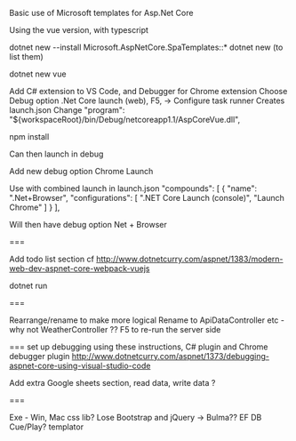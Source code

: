 Basic use of Microsoft templates for Asp.Net Core

Using the vue version, with typescript

dotnet new --install Microsoft.AspNetCore.SpaTemplates::*
dotnet new   (to list them)

dotnet new vue

Add C# extension to VS Code, and Debugger for Chrome extension
Choose Debug option .Net Core launch (web), F5,  -> Configure task runner
Creates launch.json
Change "program": "${workspaceRoot}/bin/Debug/netcoreapp1.1/AspCoreVue.dll",

npm install

Can then launch in debug

Add new debug option  Chrome Launch

Use with combined launch in launch.json
"compounds": [
    {
        "name": ".Net+Browser",
        "configurations": [ ".NET Core Launch (console)", "Launch Chrome" ]
    }
],

Will then have debug option Net + Browser

===

Add todo list section
cf http://www.dotnetcurry.com/aspnet/1383/modern-web-dev-aspnet-core-webpack-vuejs

dotnet run

===

Rearrange/rename to make more logical
Rename to ApiDataController etc - why not WeatherController ??
F5 to re-run the server side

===
set up debugging using these instructions,
C# plugin and Chrome debugger plugin
http://www.dotnetcurry.com/aspnet/1373/debugging-aspnet-core-using-visual-studio-code

Add extra Google sheets section, read data, write data ?

===

Exe - Win, Mac
css lib? Lose Bootstrap and jQuery  -> Bulma??
EF DB
Cue/Play?
templator


